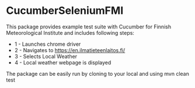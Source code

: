 # CucumberSeleniumFMI


 This package provides example test suite with Cucumber for Finnish Meteorological Institute and includes following steps:
 * 1 - Launches chrome driver
 * 2 - Navigates to https://en.ilmatieteenlaitos.fi/
 * 3 - Selects Local Weather
 * 4 - Local weather webpage is displayed


The package can be easily run by cloning to your local and using mvn clean test
 
